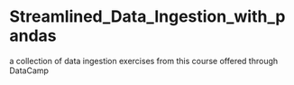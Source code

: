 # Streamlined_Data_Ingestion_with_pandas
 a collection of data ingestion exercises from this course offered through DataCamp
